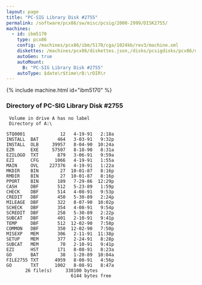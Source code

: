 ```yaml
---
layout: page
title: "PC-SIG Library Disk #2755"
permalink: /software/pcx86/sw/misc/pcsig/2000-2999/DISK2755/
machines:
  - id: ibm5170
    type: pcx86
    config: /machines/pcx86/ibm/5170/cga/1024kb/rev3/machine.xml
    diskettes: /machines/pcx86/diskettes.json,/disks/pcsigdisks/pcx86/diskettes.json
    autoGen: true
    autoMount:
      B: "PC-SIG Library Disk #2755"
    autoType: $date\r$time\rB:\rDIR\r
---
```


{% include machine.html id="ibm5170" %}

### Directory of PC-SIG Library Disk #2755

     Volume in drive A has no label
     Directory of A:\

    STQ0001             12   4-19-91   2:18a
    INSTALL  BAT       464   3-03-91   9:32p
    INSTALL  OLB     39957   8-04-90  10:24a
    EZR      EXE     57507   8-18-90   8:31a
    EZILOGO  TXT       879   3-06-91   9:59a
    EZI      CFG      1066   4-19-91   1:55a
    MAIN     OVL    227376   4-19-91   1:22a
    MKDIR    BIN        27  10-01-87   8:16p
    RMDIR    BIN        27  10-01-87   8:16p
    PPORT    BIN       189   7-29-86  12:29p
    CASH     DBF       512   5-23-89   1:59p
    CHECK    DBF       514   4-08-91   9:53p
    CREDIT   DBF       450   5-30-89   2:24p
    MILEAGE  DBF       322   8-07-90  10:02p
    SCHECK   DBF       354   4-08-91   9:54p
    SCREDIT  DBF       258   5-30-89   2:22p
    SUBCAT   DBF       401   2-10-91   9:41p
    TEMP     DBF       512  12-02-90   7:58p
    COMMON   DBF       350  12-02-90   7:50p
    MISEXP   MEM       306   2-11-91  11:38p
    SETUP    MEM       377   2-24-91   8:28p
    SUBCAT   MEM        70   2-10-91   9:41p
    EZI      HST       171   8-08-91   8:23a
    GO       BAT        38   1-20-89  10:04a
    FILE2755 TXT      4959   8-08-91   4:56p
    GO       TXT      1002   8-08-91   8:47a
           26 file(s)     338100 bytes
                            6144 bytes free
